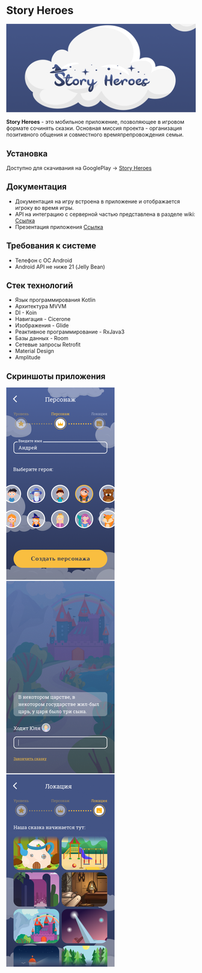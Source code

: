 # Story Heroes
![logo](./logo_new.png)

**Story Heroes** - это мобильное приложение, позволяющее в игровом формате сочинять сказки.
Основная миссия проекта - организация позитивного общения и совместного времяпрепровождения семьи.

## Установка
Доступно для скачивания на GooglePlay -> [Story Heroes](https://play.google.com/store/apps/details?id=ru.storytellers)

## Документация
  - Документация на игру встроена в приложение и отображается игроку во время игры.
  - API на интеграцию с серверной частью представлена в разделе wiki: [Ссылка](https://github.com/storytallers2020/StoryTallers2020/wiki/API)
  - Презентация приложения [Ссылка](https://drive.google.com/file/d/18P6bNSjD47sSN4RLomjxJYT3X7njozrR/view)
  
## Требования к системе
  - Телефон с ОС Android
  - Android API не ниже 21 (Jelly Bean)
  
## Стек технологий
  - Язык программирования Kotlin
  - Архитектура MVVM
  - DI - Koin
  - Навигация - Cicerone
  - Изображения - Glide
  - Реактивное программирование - RxJava3
  - Базы данных - Room
  - Сетевые запросы Retrofit
  - Material Design 
  - Amplitude
  
## Скриншоты приложения
![screenshots](./screen01.png?raw=true)
![screenshots](./screen02.png?raw=true)
![screenshots](./screen03.png?raw=true)
